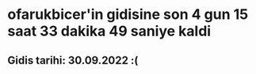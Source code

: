 # ofarukbicer'in gidisine son 4 gun 15 saat 33 dakika 49 saniye kaldi

## Gidis tarihi: 30.09.2022 :(